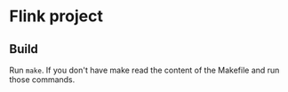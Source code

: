 # Flink project

## Build

Run `make`. If you don't have make read the content of the Makefile and run those commands.


